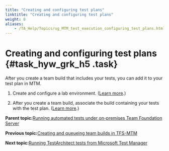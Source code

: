 ```yaml
--- 
title: "Creating and configuring test plans"
linktitle: "Creating and configuring test plans"
weight: 8
aliases: 
    - /TA_Help/Topics/ug_MTM_test_execution_configuring_test_plans.html
---
```

# Creating and configuring test plans {#task_hyw_grk_h5 .task}

After you create a team build that includes your tests, you can add it to your test plan in MTM.

1.  Create and configure a lab environment. \([Learn more](ug_MTM_create_lab_environment.html).\)

2.  After you create a team build, associate the build containing your tests with the test plan. \([Learn more](MTM_create_run_settings.html).\)


**Parent topic:**[Running automated tests under on-premises Team Foundation Server](../../TA_Help/Topics/ug_MTM_test_execution.html)

**Previous topic:**[Creating and queueing team builds in TFS-MTM](../../TA_Help/Topics/ug_MTM_test_execution_creating_team_builds.html)

**Next topic:**[Running TestArchitect tests from Microsoft Test Manager](../../TA_Help/Topics/Integration_MTM_running_test_cases.html)

